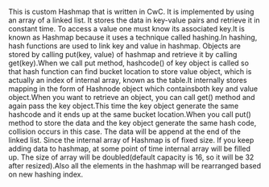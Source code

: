 This is custom Hashmap that is written in CwC. It is implemented by using an array of a linked list. It stores the data in key-value pairs and retrieve it in constant time. To access a value one must know its associated key.It is known as Hashmap because it uses a technique called hashing.In hashing, hash functions are used to link key and value in hashmap.
Objects are stored by calling put(key, value) of hashmap and retrieve it by calling get(key).When we call put method, hashcode() of key object is called so that hash function can find bucket location to store value object, which is actually an index of internal array, known as the table.It internally stores mapping in the form of Hashnode object which containsboth key and value object.When you want to retrieve an object, you can call get() method and again pass the key object.This time the key object generate the same hashcode and it ends up at the same bucket location.When you call put() method to store the data and the key object generate the same hash code, collision occurs in this case. The data will be append at the end of the linked list.
Since the internal array of Hashmap is of fixed size. If you keep adding data to hashmap, at some point of time internal array will be filled up. The size of array will be doubled(default capacity is 16, so it will be 32 after resized).Also all the elements in the hashmap will be rearranged based on new hashing index.
